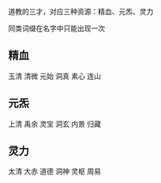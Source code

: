 道教的三才，对应三种资源：精血、元炁、灵力

同类词缀在名字中只能出现一次

## 精血

玉清
清微
元始
洞真
素心
连山

## 元炁

上清
禹余
灵宝
洞玄
内景
归藏

## 灵力

太清
大赤
道德
洞神
灵枢
周易
